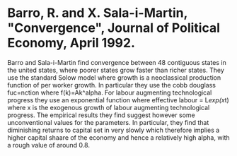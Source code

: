 # Barro, R. and X. Sala-i-Martin, "Convergence", Journal of Political Economy, April 1992.
Barro and Sala-i-Martin find convergence between 48 contiguous states in the united states, where poorer states grow faster than richer states. They use the standard Solow model where growth is a neoclassical production function of per worker growth. In particular they use the cobb douglass fuc=nction where f(k)=Ak^alpha. For labour augmenting technological progress they use an exponential function where effective labour = L*exp(x*t) where x is the exogenous growth of labour augmenting technological progress. The empirical results they find suggest however some unconventional values for the parameters. In particular, they find that diminishing returns to capital set in very slowly which therefore implies a higher capital shaare of the economy and hence a relatively high alpha, with a rough value of around 0.8. 